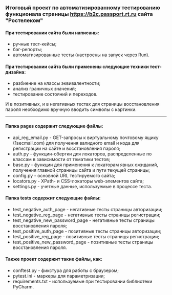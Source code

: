 ###  Итоговый проект по автоматизированному тестированию функционала страницы https://b2c.passport.rt.ru сайта "Ростелеком"

#### При тестировании сайта были написаны:
- ручные тест-кейсы;
- баг-репорты;
- автоматизированные тесты (настроены на запуск через Run).

#### При тестировании сайта были применены следующие техники тест-дизайна:
- разбиение на классы эквивалентности;
- анализ граничных значений;
- тестирование состояний и переходов.

И в позитивных, и в негативных тестах для страницы восстановления пароля необходимо вручную вводить символы с картинки.

---------------------
#### Папка pages содержит следующие файлы:
- api_reg_email.py - GET-запросы к виртуальному почтовому ящику (1secmail.com) для получения валидного 
email и кода для регистрации на сайте и восстановления пароля;
- auth.py - функции-обертки для локаторов, распределенные по классам в зависимости от тематики тестов;
- base.py - функции для применения к локаторам явных ожиданий, получения главной страницы сайта и пути текущей страницы;
- config.py - основной URL тестируемого сайта;
- locators.py - XPath- и CSS-локаторы web-элементов сайта;
- settings.py - учетные данные, используемые в процессе теста.

#### Папка tests содержит следующие файлы: 
- test_negative_auth_page - негативные тесты страницы авторизации;
- test_negative_reg_page - негативные тесты страницы регистрации;
- test_negative_new_password_page - негативные тесты страницы восстановления пароля;
- test_positive_auth_page - позитивные тесты страницы авторизации;
- test_positive_reg_page - позитивные тесты страницы регистрации;
- test_positive_new_password_page - позитивные тесты страницы восстановления пароля.


#### Также проект содержит такие файлы, как:
- conftest.py - фикстура для работы с браузером;
- pytest.ini - маркеры для параметризации;
- requirements.txt - используемые при тестировании библиотеки PyCharm.
